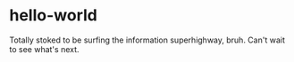 # hello-world

Totally stoked to be surfing the information superhighway, bruh.
Can't wait to see what's next.
